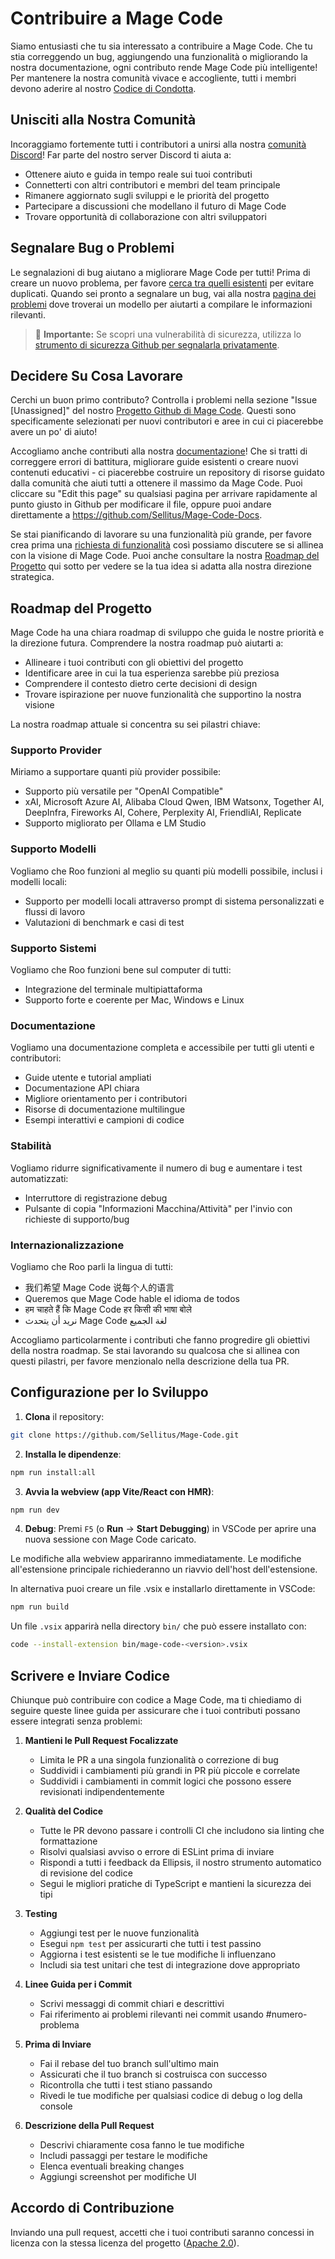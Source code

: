 # Contribuire a Mage Code

Siamo entusiasti che tu sia interessato a contribuire a Mage Code. Che tu stia correggendo un bug, aggiungendo una funzionalità o migliorando la nostra documentazione, ogni contributo rende Mage Code più intelligente! Per mantenere la nostra comunità vivace e accogliente, tutti i membri devono aderire al nostro [Codice di Condotta](CODE_OF_CONDUCT.md).

## Unisciti alla Nostra Comunità

Incoraggiamo fortemente tutti i contributori a unirsi alla nostra [comunità Discord](https://discord.gg/magecode)! Far parte del nostro server Discord ti aiuta a:

- Ottenere aiuto e guida in tempo reale sui tuoi contributi
- Connetterti con altri contributori e membri del team principale
- Rimanere aggiornato sugli sviluppi e le priorità del progetto
- Partecipare a discussioni che modellano il futuro di Mage Code
- Trovare opportunità di collaborazione con altri sviluppatori

## Segnalare Bug o Problemi

Le segnalazioni di bug aiutano a migliorare Mage Code per tutti! Prima di creare un nuovo problema, per favore [cerca tra quelli esistenti](https://github.com/Sellitus/Mage-Code/issues) per evitare duplicati. Quando sei pronto a segnalare un bug, vai alla nostra [pagina dei problemi](https://github.com/Sellitus/Mage-Code/issues/new/choose) dove troverai un modello per aiutarti a compilare le informazioni rilevanti.

<blockquote class='warning-note'>
     🔐 <b>Importante:</b> Se scopri una vulnerabilità di sicurezza, utilizza lo <a href="https://github.com/Sellitus/Mage-Code/security/advisories/new">strumento di sicurezza Github per segnalarla privatamente</a>.
</blockquote>

## Decidere Su Cosa Lavorare

Cerchi un buon primo contributo? Controlla i problemi nella sezione "Issue [Unassigned]" del nostro [Progetto Github di Mage Code](https://github.com/orgs/Sellitus/projects/1). Questi sono specificamente selezionati per nuovi contributori e aree in cui ci piacerebbe avere un po' di aiuto!

Accogliamo anche contributi alla nostra [documentazione](https://docs.magecode.com/)! Che si tratti di correggere errori di battitura, migliorare guide esistenti o creare nuovi contenuti educativi - ci piacerebbe costruire un repository di risorse guidato dalla comunità che aiuti tutti a ottenere il massimo da Mage Code. Puoi cliccare su "Edit this page" su qualsiasi pagina per arrivare rapidamente al punto giusto in Github per modificare il file, oppure puoi andare direttamente a https://github.com/Sellitus/Mage-Code-Docs.

Se stai pianificando di lavorare su una funzionalità più grande, per favore crea prima una [richiesta di funzionalità](https://github.com/Sellitus/Mage-Code/discussions/categories/feature-requests?discussions_q=is%3Aopen+category%3A%22Feature+Requests%22+sort%3Atop) così possiamo discutere se si allinea con la visione di Mage Code. Puoi anche consultare la nostra [Roadmap del Progetto](#roadmap-del-progetto) qui sotto per vedere se la tua idea si adatta alla nostra direzione strategica.

## Roadmap del Progetto

Mage Code ha una chiara roadmap di sviluppo che guida le nostre priorità e la direzione futura. Comprendere la nostra roadmap può aiutarti a:

- Allineare i tuoi contributi con gli obiettivi del progetto
- Identificare aree in cui la tua esperienza sarebbe più preziosa
- Comprendere il contesto dietro certe decisioni di design
- Trovare ispirazione per nuove funzionalità che supportino la nostra visione

La nostra roadmap attuale si concentra su sei pilastri chiave:

### Supporto Provider

Miriamo a supportare quanti più provider possibile:

- Supporto più versatile per "OpenAI Compatible"
- xAI, Microsoft Azure AI, Alibaba Cloud Qwen, IBM Watsonx, Together AI, DeepInfra, Fireworks AI, Cohere, Perplexity AI, FriendliAI, Replicate
- Supporto migliorato per Ollama e LM Studio

### Supporto Modelli

Vogliamo che Roo funzioni al meglio su quanti più modelli possibile, inclusi i modelli locali:

- Supporto per modelli locali attraverso prompt di sistema personalizzati e flussi di lavoro
- Valutazioni di benchmark e casi di test

### Supporto Sistemi

Vogliamo che Roo funzioni bene sul computer di tutti:

- Integrazione del terminale multipiattaforma
- Supporto forte e coerente per Mac, Windows e Linux

### Documentazione

Vogliamo una documentazione completa e accessibile per tutti gli utenti e contributori:

- Guide utente e tutorial ampliati
- Documentazione API chiara
- Migliore orientamento per i contributori
- Risorse di documentazione multilingue
- Esempi interattivi e campioni di codice

### Stabilità

Vogliamo ridurre significativamente il numero di bug e aumentare i test automatizzati:

- Interruttore di registrazione debug
- Pulsante di copia "Informazioni Macchina/Attività" per l'invio con richieste di supporto/bug

### Internazionalizzazione

Vogliamo che Roo parli la lingua di tutti:

- 我们希望 Mage Code 说每个人的语言
- Queremos que Mage Code hable el idioma de todos
- हम चाहते हैं कि Mage Code हर किसी की भाषा बोले
- نريد أن يتحدث Mage Code لغة الجميع

Accogliamo particolarmente i contributi che fanno progredire gli obiettivi della nostra roadmap. Se stai lavorando su qualcosa che si allinea con questi pilastri, per favore menzionalo nella descrizione della tua PR.

## Configurazione per lo Sviluppo

1. **Clona** il repository:

```sh
git clone https://github.com/Sellitus/Mage-Code.git
```

2. **Installa le dipendenze**:

```sh
npm run install:all
```

3. **Avvia la webview (app Vite/React con HMR)**:

```sh
npm run dev
```

4. **Debug**:
   Premi `F5` (o **Run** → **Start Debugging**) in VSCode per aprire una nuova sessione con Mage Code caricato.

Le modifiche alla webview appariranno immediatamente. Le modifiche all'estensione principale richiederanno un riavvio dell'host dell'estensione.

In alternativa puoi creare un file .vsix e installarlo direttamente in VSCode:

```sh
npm run build
```

Un file `.vsix` apparirà nella directory `bin/` che può essere installato con:

```sh
code --install-extension bin/mage-code-<version>.vsix
```

## Scrivere e Inviare Codice

Chiunque può contribuire con codice a Mage Code, ma ti chiediamo di seguire queste linee guida per assicurare che i tuoi contributi possano essere integrati senza problemi:

1. **Mantieni le Pull Request Focalizzate**

    - Limita le PR a una singola funzionalità o correzione di bug
    - Suddividi i cambiamenti più grandi in PR più piccole e correlate
    - Suddividi i cambiamenti in commit logici che possono essere revisionati indipendentemente

2. **Qualità del Codice**

    - Tutte le PR devono passare i controlli CI che includono sia linting che formattazione
    - Risolvi qualsiasi avviso o errore di ESLint prima di inviare
    - Rispondi a tutti i feedback da Ellipsis, il nostro strumento automatico di revisione del codice
    - Segui le migliori pratiche di TypeScript e mantieni la sicurezza dei tipi

3. **Testing**

    - Aggiungi test per le nuove funzionalità
    - Esegui `npm test` per assicurarti che tutti i test passino
    - Aggiorna i test esistenti se le tue modifiche li influenzano
    - Includi sia test unitari che test di integrazione dove appropriato

4. **Linee Guida per i Commit**

    - Scrivi messaggi di commit chiari e descrittivi
    - Fai riferimento ai problemi rilevanti nei commit usando #numero-problema

5. **Prima di Inviare**

    - Fai il rebase del tuo branch sull'ultimo main
    - Assicurati che il tuo branch si costruisca con successo
    - Ricontrolla che tutti i test stiano passando
    - Rivedi le tue modifiche per qualsiasi codice di debug o log della console

6. **Descrizione della Pull Request**
    - Descrivi chiaramente cosa fanno le tue modifiche
    - Includi passaggi per testare le modifiche
    - Elenca eventuali breaking changes
    - Aggiungi screenshot per modifiche UI

## Accordo di Contribuzione

Inviando una pull request, accetti che i tuoi contributi saranno concessi in licenza con la stessa licenza del progetto ([Apache 2.0](../LICENSE)).

